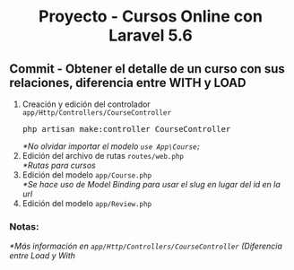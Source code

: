 
<!-- Title -->
<h1 align="center">Proyecto - Cursos Online con Laravel 5.6</h1>
<!-- End Title -->

<!-- Commit name -->
<h2>Commit - <strong>Obtener el detalle de un curso con sus relaciones, diferencia entre WITH y LOAD</strong></h2>
<!-- End Commit name -->

<!-- Commit instructions -->
<ol>
  <li>
    Creación y edición del controlador <code>app/Http/Controllers/CourseController</code>
    <pre>php artisan make:controller CourseController</pre>
    <em>*No olvidar importar el modelo <code>use App\Course;</code></em>
  </li>
  <li>
    Edición del archivo de rutas <code>routes/web.php</code>
    <br>
    <em>*Rutas para cursos</em>
  </li>
  <li>
    Edición del modelo <code>app/Course.php</code>
    <br>
    <em>*Se hace uso de Model Binding para usar el slug en lugar del id en la url</em>
  </li>
  <li>
    Edición del modelo <code>app/Review.php</code>
  </li>
</ol>
<!-- End Commit instructions -->

  <!-- Notes -->
  <h3>Notas:</h3>
  <ul>
    
  </ul>

  <em>*Más información en <code>app/Http/Controllers/CourseController</code> (Diferencia entre Load y With</em>
  <!-- End notes -->